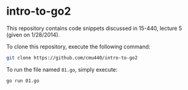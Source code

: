 intro-to-go2
============

This repository contains code snippets discussed in 15-440, lecture 5 (given on 1/28/2014).

To clone this repository, execute the following command:

```sh
git clone https://github.com/cmu440/intro-to-go2
```

To run the file named `01.go`, simply execute:

```sh
go run 01.go
```
